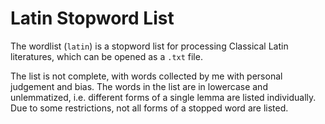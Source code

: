 # Latin Stopword List

The wordlist (`latin`) is a stopword list for processing Classical Latin literatures, which can be opened as a `.txt` file.

The list is not complete, with words collected by me with personal judgement and bias.
The words in the list are in lowercase and unlemmatized, i.e. different forms of a single lemma are listed individually. Due to some restrictions, not all forms of a stopped word are listed.
